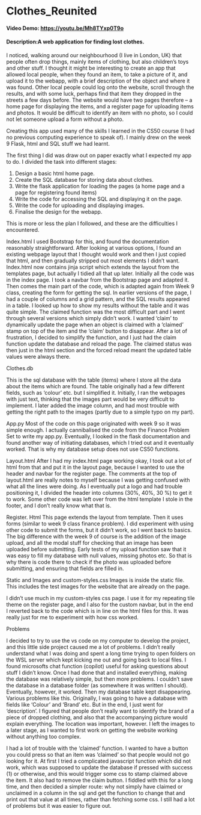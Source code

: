 # Clothes_Reunited
#### Video Demo:  <https://youtu.be/Mh8TYxp0T9o>
#### Description:A web application for finding lost clothes.

I noticed, walking around our neighbourhood (I live in London, UK) that people often drop things, mainly items of clothing, but also children’s toys and other stuff. I thought it might be interesting to create an app that allowed local people, when they found an item, to take a picture of it, and upload it to the webapp, with a brief description of the object and where it was found. Other local people could log onto the website, scroll through the results, and with some luck, perhaps find that item they dropped in the streets a few days before. The website would have two pages therefore – a home page for displaying the items, and a register page for uploading items and photos. It would be difficult to identify an item with no photo, so I could not let someone upload a form without a photo. 

Creating this app used many of the skills I learned in the CS50 course (I had no previous computing experience to speak of). I mainly drew on the week 9 Flask, html and SQL stuff we had learnt. 

The first thing I did was draw out on paper exactly what I expected my app to do. I divided the task into different stages: 

1.	Design a basic html home page. 
2.	Create the SQL database for storing data about clothes.
3.	Write the flask application for loading the pages (a home page and a page for registering found items)
4.	Write the code for accessing the SQL and displaying it on the page.
5.	Write the code for uploading and displaying images.
6.	Finalise the design for the webapp.

This is more or less the plan I followed, and these are the difficulties I encountered. 

Index.html
I used Bootstrap for this, and found the documentation reasonably straightforward. After looking at various options, I found an existing webpage layout that I thought would work and then I just copied that html, and then gradually stripped out most elements I didn’t want. Index.html now contains jinja script which extends the layout from the templates page, but actually I tidied all that up later. Initially all the code was in the index page. I took a navbar from the Bootstrap page and adapted it.  Then comes the main part of the code, which is adapted again from Week 9 class, creating the form for getting the sql. In earlier versions of the page,  I had a couple of columns and a grid pattern, and the SQL results appeared in a table. I looked up how to show my results without the table and it was quite simple. The claimed function was the most difficult part and I went through several versions which simply didn’t work. I wanted ‘claim’ to dynamically update the page when an object is claimed with a ‘claimed’ stamp on top of the item and the ‘claim’ button to disappear. After a lot of frustration, I decided to simplify the function, and I just had the claim function update the database and reload the page. The claimed status was then just in the html section and the forced reload meant the updated table values were always there.

Clothes.db

This is the sql database with the table (items) where I store all the data about the items which are found. The table originally had a few different fields, such as ‘colour’ etc. but I simplified it. Initially, I ran the webpages with just text, thinking that the images part would be very difficult to implement. I later added the image column, and had most trouble with getting the right path to the images (partly due to a simple typo on my part). 

App.py
Most of the code on this page originated with week 9 so it was simple enough. I actually cannibalised the code from the Finance Problem Set to write my app.py. Eventually, I looked in the flask documentation and found another way of initiating databases, which I tried out and it eventually worked. That is why my database setup does not use CS50 functions. 

Layout.html
After I had my index.html page working okay, I took out a  lot of html from that and put it in the layout page, because I wanted to use the header and navbar for the register page. The comments at the top of layout.html are really notes to myself because I was getting confused with what all the lines were doing. As I eventually put a logo and had trouble positioning it, I divided the header into columns (30%, 40%, 30 %) to get it to work. Some other code was left over from the html template I stole in the footer, and I don’t really know what that is.

Register. Html
This page extends the layout from template. Then it uses forms (similar to week 9 class finance problem). I did experiment with using other code to submit the forms, but it didn’t work, so I went back to basics. The big difference with the week 9 of course is the addition of the image upload, and all the modal stuff for checking that an image has been uploaded before submitting. Early tests of my upload function saw that it was easy to fill my database with null values, missing photos etc. So that is why there is code there to check if the photo was uploaded before submitting, and ensuring that fields are filled in. 


Static and Images and custom-styles.css
Images is inside the static file. This includes the test images for the website that are already on the page. 

I didn’t use much in my custom-styles css page. I use it for my repeating tile theme on the register page, and I also for the custom navbar, but in the end I reverted back to the code which is in line on the html files for this. It was really just for me to experiment with how css worked. 


Problems

I decided to try to use the vs code on my computer to develop the project, and this little side project caused me a lot of problems. I didn’t really understand what I was doing and spent a long time trying to open folders on the WSL server which kept kicking me out and going back to local files. I found microsofts chat function (copilot) useful for asking questions about stuff I didn’t know. Once I had done that and installed everything, making the database was relatively simple, but then more problems. I couldn’t save the database in a database folder (as somewhere it was written I should). Eventually, however, it worked. Then my database table kept disappearing. Various problems like this. Originally, I was going to have a database with fields like ‘Colour’ and ‘Brand’ etc. But in the end, I just went for ‘description’. I figured that people don’t really want to identify the brand of a piece of dropped clothing, and also that the accompanying picture would explain everything. The location was important, however. I left the images to a later stage, as I wanted to first work on getting the website working without anything too complex. 

I had a lot of trouble with the ‘claimed’ function. I wanted to have a button you could press so that an item was ‘claimed’ so that people would not go looking for it. At first I tried a complicated javascript function which did not work, which was supposed to update the database if pressed with success (1) or otherwise, and this would trigger some css to stamp claimed above the item. It also had to remove the claim button. I fiddled with this for a long time, and then decided a simpler route: why not simply have claimed or unclaimed in a column in the sql and get the function to change that and print out that value at all times, rather than fetching some css. I still had a lot of problems but it was easier to figure out.  
